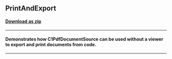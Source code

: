 ## PrintAndExport
#### [Download as zip](https://grapecity.github.io/DownGit/#/home?url=https://github.com/GrapeCity/ComponentOne-WPF-Samples/tree/master/NET_4.6.2/C1.WPF.Document/CS/PrintAndExport)
____
#### Demonstrates how C1PdfDocumentSource can be used without a viewer to export and print documents from code.
____
